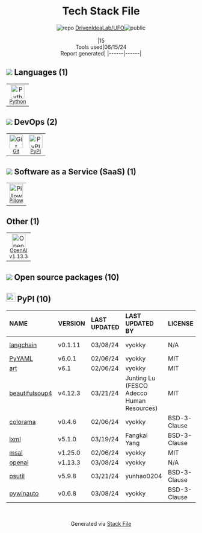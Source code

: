 <!--
&lt;--- Readme.md Snippet without images Start ---&gt;
## Tech Stack
DrivenIdeaLab/UFO is built on the following main stack:

- [Python](https://www.python.org) – Languages
- [Pillow](https://python-pillow.github.io/) – Image Processing and Management
- [OpenAI](https://openai.com/) – Large Language Models

Full tech stack [here](/techstack.md)

&lt;--- Readme.md Snippet without images End ---&gt;

&lt;--- Readme.md Snippet with images Start ---&gt;
## Tech Stack
DrivenIdeaLab/UFO is built on the following main stack:

- <img width='25' height='25' src='https://img.stackshare.io/service/993/pUBY5pVj.png' alt='Python'/> [Python](https://www.python.org) – Languages
- <img width='25' height='25' src='https://img.stackshare.io/service/2375/default_1f67b0ca7416a9f52beb655f90b5602d5ef74b75.jpg' alt='Pillow'/> [Pillow](https://python-pillow.github.io/) – Image Processing and Management
- <img width='25' height='25' src='https://img.stackshare.io/service/48786/default_8b1119bcbb159cebebc2f6cfc9cd2e359b169d22.jpg' alt='OpenAI'/> [OpenAI](https://openai.com/) – Large Language Models

Full tech stack [here](/techstack.md)

&lt;--- Readme.md Snippet with images End ---&gt;
-->
<div align="center">

# Tech Stack File
![](https://img.stackshare.io/repo.svg "repo") [DrivenIdeaLab/UFO](https://github.com/DrivenIdeaLab/UFO)![](https://img.stackshare.io/public_badge.svg "public")
<br/><br/>
|15<br/>Tools used|06/15/24 <br/>Report generated|
|------|------|
</div>

## <img src='https://img.stackshare.io/languages.svg'/> Languages (1)
<table><tr>
  <td align='center'>
  <img width='36' height='36' src='https://img.stackshare.io/service/993/pUBY5pVj.png' alt='Python'>
  <br>
  <sub><a href="https://www.python.org">Python</a></sub>
  <br>
  <sub></sub>
</td>

</tr>
</table>

## <img src='https://img.stackshare.io/devops.svg'/> DevOps (2)
<table><tr>
  <td align='center'>
  <img width='36' height='36' src='https://img.stackshare.io/service/1046/git.png' alt='Git'>
  <br>
  <sub><a href="http://git-scm.com/">Git</a></sub>
  <br>
  <sub></sub>
</td>

<td align='center'>
  <img width='36' height='36' src='https://img.stackshare.io/service/12572/-RIWgodF_400x400.jpg' alt='PyPI'>
  <br>
  <sub><a href="https://pypi.org/">PyPI</a></sub>
  <br>
  <sub></sub>
</td>

</tr>
</table>

## <img src='https://img.stackshare.io/saas.svg'/> Software as a Service (SaaS) (1)
<table><tr>
  <td align='center'>
  <img width='36' height='36' src='https://img.stackshare.io/service/2375/default_1f67b0ca7416a9f52beb655f90b5602d5ef74b75.jpg' alt='Pillow'>
  <br>
  <sub><a href="https://python-pillow.github.io/">Pillow</a></sub>
  <br>
  <sub></sub>
</td>

</tr>
</table>

## Other (1)
<table><tr>
  <td align='center'>
  <img width='36' height='36' src='https://img.stackshare.io/service/48786/default_8b1119bcbb159cebebc2f6cfc9cd2e359b169d22.jpg' alt='OpenAI'>
  <br>
  <sub><a href="https://openai.com/">OpenAI</a></sub>
  <br>
  <sub>v1.13.3</sub>
</td>

</tr>
</table>


## <img src='https://img.stackshare.io/group.svg' /> Open source packages (10)</h2>

## <img width='24' height='24' src='https://img.stackshare.io/service/12572/-RIWgodF_400x400.jpg'/> PyPI (10)

|NAME|VERSION|LAST UPDATED|LAST UPDATED BY|LICENSE|VULNERABILITIES|
|:------|:------|:------|:------|:------|:------|
|[langchain](https://pypi.org/project/langchain)|v0.1.11|03/08/24|vyokky |N/A|[CVE-2024-2965](https://github.com/advisories/GHSA-3hjh-jh2h-vrg6) (Moderate)|
|[PyYAML](https://pypi.org/project/PyYAML)|v6.0.1|02/06/24|vyokky |MIT|N/A|
|[art](https://pypi.org/project/art)|v6.1|02/06/24|vyokky |MIT|N/A|
|[beautifulsoup4](https://pypi.org/project/beautifulsoup4)|v4.12.3|03/21/24|Junting Lu (FESCO Adecco Human Resources) |MIT|N/A|
|[colorama](https://pypi.org/project/colorama)|v0.4.6|02/06/24|vyokky |BSD-3-Clause|N/A|
|[lxml](https://pypi.org/project/lxml)|v5.1.0|03/19/24|Fangkai Yang |BSD-3-Clause|N/A|
|[msal](https://pypi.org/project/msal)|v1.25.0|02/06/24|vyokky |MIT|N/A|
|[openai](https://pypi.org/project/openai)|v1.13.3|03/08/24|vyokky |N/A|N/A|
|[psutil](https://pypi.org/project/psutil)|v5.9.8|03/21/24|yunhao0204 |BSD-3-Clause|N/A|
|[pywinauto](https://pypi.org/project/pywinauto)|v0.6.8|03/08/24|vyokky |BSD-3-Clause|N/A|

<br/>
<div align='center'>

Generated via [Stack File](https://github.com/marketplace/stack-file)
